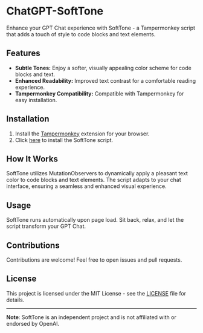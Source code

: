 # ChatGPT-SoftTone
Enhance your GPT Chat experience with SoftTone - a Tampermonkey script that adds a touch of style to code blocks and text elements.

## Features

- **Subtle Tones:** Enjoy a softer, visually appealing color scheme for code blocks and text.
- **Enhanced Readability:** Improved text contrast for a comfortable reading experience.
- **Tampermonkey Compatibility:** Compatible with Tampermonkey for easy installation.

## Installation

1. Install the [Tampermonkey](https://tampermonkey.net/) extension for your browser.
2. Click [here](https://raw.githubusercontent.com/Amritanshu1912/ChatGPT-SoftTone/main/softtone.user.js) to install the SoftTone script.

## How It Works

SoftTone utilizes MutationObservers to dynamically apply a pleasant text color to code blocks and text elements. The script adapts to your chat interface, ensuring a seamless and enhanced visual experience.

## Usage

SoftTone runs automatically upon page load. Sit back, relax, and let the script transform your GPT Chat.

## Contributions

Contributions are welcome! Feel free to open issues and pull requests.

## License

This project is licensed under the MIT License - see the [LICENSE](LICENSE) file for details.

---

**Note**: SoftTone is an independent project and is not affiliated with or endorsed by OpenAI.
